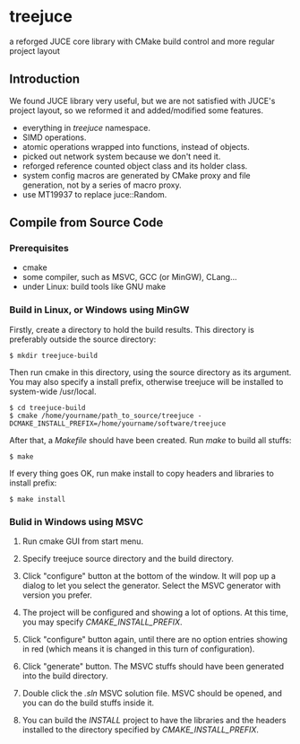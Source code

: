 treejuce
========

a reforged JUCE core library with CMake build control and more regular project layout

Introduction
------------

We found JUCE library very useful, but we are not satisfied with JUCE's project layout, so we reformed it and added/modified some features.

  - everything in *treejuce* namespace.
  - SIMD operations.
  - atomic operations wrapped into functions, instead of objects.
  - picked out network system because we don't need it.
  - reforged reference counted object class and its holder class.
  - system config macros are generated by CMake proxy and file generation, not by a series of macro proxy.
  - use MT19937 to replace juce::Random.

Compile from Source Code
------------------------

### Prerequisites

  - cmake
  - some compiler, such as MSVC, GCC (or MinGW), CLang...
  - under Linux: build tools like GNU make

### Build in Linux, or Windows using MinGW

Firstly, create a directory to hold the build results. This directory is
preferably outside the source directory:

    $ mkdir treejuce-build

Then run cmake in this directory, using the source directory as its argument.
You may also specify a install prefix, otherwise treejuce will be installed to
system-wide /usr/local.

    $ cd treejuce-build
    $ cmake /home/yourname/path_to_source/treejuce -DCMAKE_INSTALL_PREFIX=/home/yourname/software/treejuce

After that, a *Makefile* should have been created. Run *make* to build all
stuffs:

    $ make

If every thing goes OK, run make install to copy headers and libraries to
install prefix:

    $ make install

### Bulid in Windows using MSVC

1. Run cmake GUI from start menu.

2. Specify treejuce source directory and the build directory.

3. Click "configure" button at the bottom of the window. It will pop up a dialog
   to let you select the generator. Select the MSVC generator with version you
   prefer.

4. The project will be configured and showing a lot of options. At this time,
   you may specify *CMAKE_INSTALL_PREFIX*.

5. Click "configure" button again, until there are no option entries showing in
   red (which means it is changed in this turn of configuration).

6. Click "generate" button. The MSVC stuffs should have been generated into the
   build directory.

7. Double click the *.sln* MSVC solution file. MSVC should be opened, and you
   can do the build stuffs inside it.

8. You can build the *INSTALL* project to have the libraries and the headers
   installed to the directory specified by *CMAKE_INSTALL_PREFIX*.
